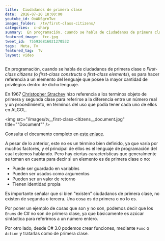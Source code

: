 ```yaml
---
title:  Ciudadanos de primera clase
date:  2016-07-20 18:00:00
youtube_id: OoWKSgrnTwc
images_folder:  /tv/first-class-citizens/
categories:  c-sharp
summary:  En programación, cuando se habla de ciudadanos de primera clase es para hacer referencia a un elemento del lenguaje que posee la mayor cantidad de privilegios.
featured_image:  fcc.jpg
tweet_id:  755936816021270532
tags:  Meta, Tv
featured_tag:  Tv
layout: video
---
```


En programación, cuando se habla de ciudadanos de primera clase o *First-class citizens* (o *first-class constructs* o *first-class elements*), es para hacer referencia a un elemento del lenguaje que posee la mayor cantidad de privilegios dentro de dicho lenguaje.  

En 1967 <a href="https://en.wikipedia.org/wiki/Christopher_Strachey" target="_blank">Christopher Strachey</a> hizo referencia a los terminos objeto de primera y segunda clase para referirse a la diferencia entre un número real y un procedimiento, en términos del uso que podía tener cada uno de ellos en ALGOL.

<img src="/images/tv__first-class-citizens__document.jpg" title=""Document"" />

Consulta el documento completo en <a href="http://www.itu.dk/courses/BPRD/E2013/fundamental-1967.pdf" target="_blank">este enlace</a>.

A pesar de lo anterior, este no es un término bien definido, ya que varía por muchos factores, y el principal de ellos es el lenguaje de programación del cual estemos hablando. Pero hay ciertas características que generalmente se toman en cuenta para decir si un elemento es de primera clase o no:

 - Puede ser guardado en variables
 - Pueden ser usados como argumentos
 - Pueden ser un valor de retorno
 - Tienen identidad propia    

Es importante señalar que si bien "existen" ciudadanos de primera clase, no existen de segunda o tercera. Una cosa es de primera o no lo es.

Por poner un ejemplo de cosas que son y no son, podemos decir que los `Enums` de C# no son de primera clase, ya que básicamente es azúcar sintáctica para referirnos a un número entero.

Por otro lado, desde C# 3.0 podemos crear funciones, mediante `Func` o `Action` y tratarlas como de primera clase.